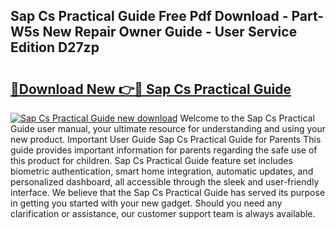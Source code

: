 ## Sap Cs Practical Guide Free Pdf Download - Part-W5s New Repair Owner Guide - User Service Edition D27zp

# <h2><a href="http://bc4873.oget.top/?id=Sap+Cs+Practical+Guide">🔗Download New 👉🔴 Sap Cs Practical Guide</a></h2>

[![Sap Cs Practical Guide new download](https://i.imgur.com/5g1atiW.png)](http://bc4873.oget.top/?id=Sap+Cs+Practical+Guide)
Welcome to the Sap Cs Practical Guide user manual, your ultimate resource for understanding and using your new product. Important User Guide Sap Cs Practical Guide for Parents This guide provides important information for parents regarding the safe use of this product for children. Sap Cs Practical Guide feature set includes biometric authentication, smart home integration, automatic updates, and personalized dashboard, all accessible through the sleek and user-friendly interface. We believe that the Sap Cs Practical Guide has served its purpose in getting you started with your new gadget. Should you need any clarification or assistance, our customer support team is always available.
